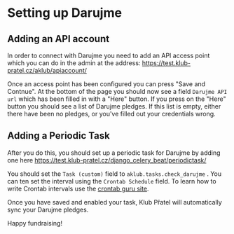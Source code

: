 Setting up Darujme
=======================


Adding an API account
-------------------------

In order to connect with Darujme you need to add an API access point which you can do in the admin at the address: https://test.klub-pratel.cz/aklub/apiaccount/

Once an access point has been configured you can press "Save and Contnue". At the bottom of the page you should now see a field `Darujme API url` which has been filled in with a "Here" button. If you press on the "Here" button you should see a list of Darujme pledges. If this list is empty, either there have been no pledges, or you've filled out your credentials wrong.

Adding a Periodic Task
---------------------------

After you do this, you should set up a periodic task for Darujme by adding one here https://test.klub-pratel.cz/django_celery_beat/periodictask/

You should set the `Task (custom)` field to `aklub.tasks.check_darujme` .
You can ten set the interval using the `Crontab Schedule` field. To learn how to write Crontab intervals use the [crontab guru site](https://crontab.guru/).

Once you have saved and enabled your task, Klub Přatel will automatically sync your Darujme pledges.

Happy fundraising!
